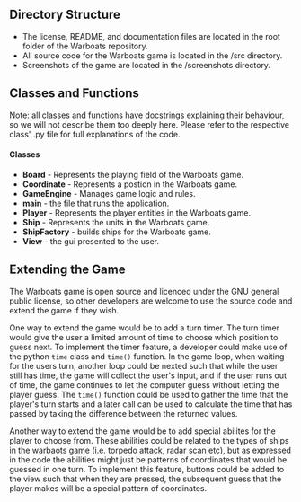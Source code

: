 ## Directory Structure

- The license, README, and documentation files are located in the root folder of the Warboats repository.
- All source code for the Warboats game is located in the /src directory.
- Screenshots of the game are located in the /screenshots directory.

## Classes and Functions

Note: all classes and functions have docstrings explaining their behaviour, so we will not describe them too deeply here. Please refer to the respective class' .py file for full explanations of the code.

#### Classes

- **Board** - Represents the playing field of the Warboats game.
- **Coordinate** - Represents a postion in the Warboats game.
- **GameEngine** - Manages game logic and rules.
- **main** - the file that runs the application.
- **Player** - Represents the player entities in the Warboats game.
- **Ship** - Represents the units in the Warboats game.
- **ShipFactory** - builds ships for the Warboats game.
- **View** - the gui presented to the user.

## Extending the Game

  The Warboats game is open source and licenced under the GNU general public license, so other developers are welcome to use the source code and extend the game if they wish.

  One way to extend the game would be to add a turn timer. The turn timer would give the user a limited amount of time to choose which position to guess next. To implement the timer feature, a developer could make use of the python ```time``` class and ```time()``` function. In the game loop, when waiting for the users turn, another loop could be nexted such that while the user still has time, the game will collect the user's input, and if the user runs out of time, the game continues to let the computer guess without letting the player guess. The ```time()``` function could be used to gather the time that the player's turn starts and a later call can be used to calculate the time that has passed by taking the difference between the returned values.

  Another way to extend the game would be to add special abilites for the player to choose from. These abilities could be related to the types of ships in the warbaots game (i.e. torpedo attack, radar scan etc), but as expressed in the code the abilities might just be patterns of coordinates that would be guessed in one turn. To implement this feature, buttons could be added to the view such that when they are pressed, the subsequent guess that the player makes will be a special pattern of coordinates.
